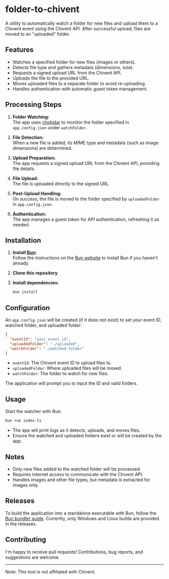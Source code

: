 # folder-to-chivent

A utility to automatically watch a folder for new files and upload them to a Chivent event using the Chivent API. After successful upload, files are moved to an "uploaded" folder.

## Features

- Watches a specified folder for new files (images or others).
- Detects file type and gathers metadata (dimensions, size).
- Requests a signed upload URL from the Chivent API.
- Uploads the file to the provided URL.
- Moves uploaded files to a separate folder to avoid re-uploading.
- Handles authentication with automatic guest token management.

## Processing Steps

1. **Folder Watching:**  
   The app uses [chokidar](https://github.com/paulmillr/chokidar) to monitor the folder specified in `app.config.json` under `watchFolder`.

2. **File Detection:**  
   When a new file is added, its MIME type and metadata (such as image dimensions) are determined.

3. **Upload Preparation:**  
   The app requests a signed upload URL from the Chivent API, providing file details.

4. **File Upload:**  
   The file is uploaded directly to the signed URL.

5. **Post-Upload Handling:**  
   On success, the file is moved to the folder specified by `uploadedFolder` in `app.config.json`.

6. **Authentication:**  
   The app manages a guest token for API authentication, refreshing it as needed.

## Installation

1. **Install [Bun](https://bun.sh/):**  
   Follow the instructions on the [Bun website](https://bun.sh/) to install Bun if you haven't already.

2. **Clone this repository**

3. **Install dependencies:**  
   ```sh
   bun install
   ```

## Configuration

An `app.config.json` will be created (if it does not exist) to set your event ID, watched folder, and uploaded folder:

```json
{
  "eventId": "your_event_id",
  "uploadedFolder": "./uploaded",
  "watchFolder": "./watched-folder"
}
```

- `eventId`: The Chivent event ID to upload files to.
- `uploadedFolder`: Where uploaded files will be moved.
- `watchFolder`: The folder to watch for new files.

The application will prompt you to input the ID and valid folders.

## Usage

Start the watcher with Bun:

```sh
bun run index.ts
```

- The app will print logs as it detects, uploads, and moves files.
- Ensure the watched and uploaded folders exist or will be created by the app.

## Notes

- Only new files added to the watched folder will be processed.
- Requires internet access to communicate with the Chivent API.
- Handles images and other file types, but metadata is extracted for images only.

## Releases

To build the application into a standalone executable with Bun, follow the [Bun bundler guide](https://bun.sh/docs/bundler/executables). Currently, only Windows and Linux builds are provided in the releases.

## Contributing

I'm happy to receive pull requests! Contributions, bug reports, and suggestions are welcome.

---

Note:
This tool is not affiliated with Chivent.
